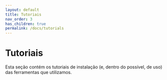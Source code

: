 ```yaml
---
layout: default
title: Tutoriais
nav_order: 3
has_children: true
permalink: /docs/tutorials
---
```


# Tutoriais
Esta seção contém os tutoriais de instalação (e, dentro do possível, de uso) das ferramentas que utilizamos.